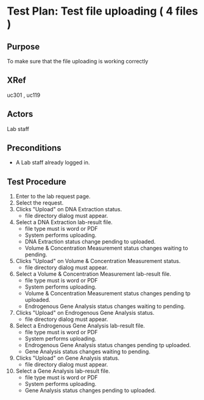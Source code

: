 ﻿Test Plan: Test file uploading ( 4 files )
====================================

## Purpose
To make sure that the file uploading is working correctly

## XRef
uc301 , uc119

## Actors
Lab staff

## Preconditions
* A Lab staff already logged in.
	
## Test Procedure
1. Enter to the lab request page.
2. Select the request.
3. Clicks "Upload" on DNA Extraction status.
	* file directory dialog must appear.
4. Select a DNA Extraction lab-result file.
	* file type must is word or PDF
	* System performs uploading.
	* DNA Extraction status change pending to uploaded.
	* Volume & Concentration Measurement status changes waiting to pending.
5. Clicks "Upload" on Volume & Concentration Measurement status.
	* file directory dialog must appear.
6. Select a Volume & Concentration Measurement lab-result file.
	* file type must is word or PDF
	* System performs uploading.
	* Volume & Concentration Measurement status changes pending tp uploaded.
	* Endrogenous Gene Analysis status changes waiting to pending.
7. Clicks "Upload" on Endrogenous Gene Analysis status.
	* file directory dialog must appear.
8. Select a Endrogenous Gene Analysis lab-result file.
	* file type must is word or PDF
	* System performs uploading.
	* Endrogenous Gene Analysis status changes pending tp uploaded.
	* Gene Analysis status changes waiting to pending.
9. Clicks "Upload" on Gene Analysis status.
	* file directory dialog must appear.
10. Select a Gene Analysis lab-result file.
	* file type must is word or PDF
	* System performs uploading.
	* Gene Analysis status changes pending to uploaded.
